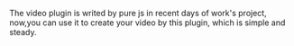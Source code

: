 The video plugin is writed by pure js in recent days of work's project,
now,you can use it to create your video by this plugin,
which is simple and steady.
